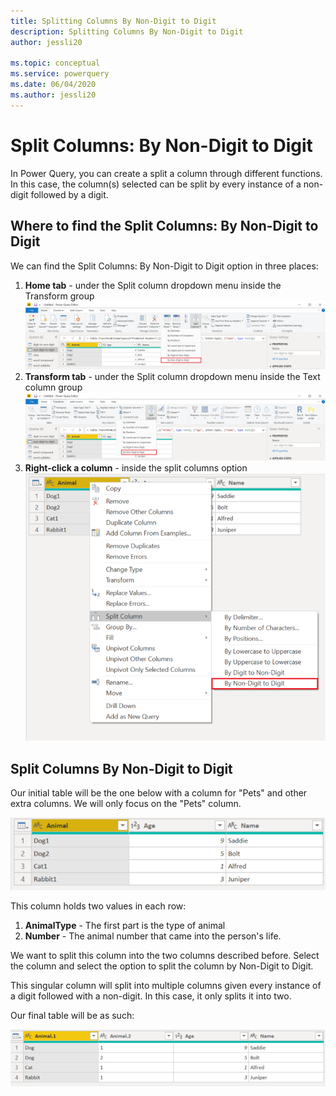```yaml
---
title: Splitting Columns By Non-Digit to Digit
description: Splitting Columns By Non-Digit to Digit
author: jessli20

ms.topic: conceptual
ms.service: powerquery
ms.date: 06/04/2020
ms.author: jessli20
---
```


# Split Columns: By Non-Digit to Digit

In Power Query, you can create a split a column through different functions.
In this case, the column(s) selected can be split by every instance of a non-digit followed by a digit.

## Where to find the Split Columns: By Non-Digit to Digit
We can find the Split Columns: By Non-Digit to Digit option in three places:
1. **Home tab** - under the Split column dropdown menu inside the Transform group 
![image](images/sc-home-ndtd.png)
2. **Transform tab** - under the Split column dropdown menu inside the Text column group
![image](images/sc-transform-ndtd.png)
3. **Right-click a column** - inside the split columns option
![image](images/sc-rightclick-ndtd.png)

## Split Columns By Non-Digit to Digit 

Our initial table will be the one below with a column for "Pets" and other extra columns.
We will only focus on the "Pets" column.

![image](images/sc-before-ndtd.png)

This column holds two values in each row:
1. **AnimalType** - The first part is the type of animal 
2. **Number** - The animal number that came into the person's life.

We want to split this column into the two columns described before. 
Select the column and select the option to split the column by Non-Digit to Digit.

This singular column will split into multiple columns given every instance of a digit followed with a non-digit. In this case, it only splits it into two.

Our final table will be as such:

![After](images/sc-after-ndtd.png)
